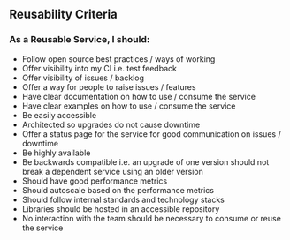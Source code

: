 ## Reusability Criteria

### As a Reusable Service, I should: 

- Follow open source best practices / ways of working
- Offer visibility into my CI i.e. test feedback
- Offer visibility of issues / backlog
- Offer a way for people to raise issues / features
- Have clear documentation on how to use / consume the service
- Have clear examples on how to use / consume the service
- Be easily accessible
- Architected so upgrades do not cause downtime
- Offer a status page for the service for good communication on issues / downtime
- Be highly available
- Be backwards compatible i.e. an upgrade of one version should not break a dependent service using an older version
- Should have good performance metrics
- Should autoscale based on the performance metrics
- Should follow internal standards and technology stacks
- Libraries should be hosted in an accessible repository
- No interaction with the team should be necessary to consume or reuse the service
